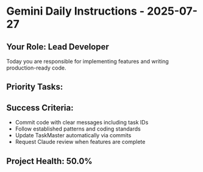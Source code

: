 
# Gemini Daily Instructions - 2025-07-27

## Your Role: Lead Developer
Today you are responsible for implementing features and writing production-ready code.

## Priority Tasks:

## Success Criteria:
- Commit code with clear messages including task IDs
- Follow established patterns and coding standards
- Update TaskMaster automatically via commits
- Request Claude review when features are complete

## Project Health: 50.0%
